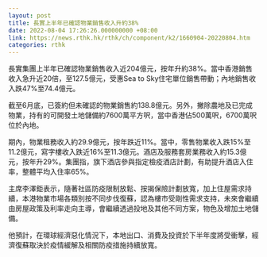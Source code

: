 ```yaml
---
layout: post
title: 長實上半年已確認物業銷售收入升約38%
date: 2022-08-04 17:26:26.000000000 +08:00
link: https://news.rthk.hk/rthk/ch/component/k2/1660904-20220804.htm
categories: rthk
---
```


長實集團上半年已確認物業銷售收入近204億元，按年升約38%。當中香港銷售收入急升近20倍，至127.5億元，受惠Sea to Sky住宅單位銷售帶動；內地銷售收入跌47%至74.4億元。

截至6月底，已簽約但未確認的物業銷售約138.8億元。另外，撇除農地及已完成物業，持有的可開發土地儲備約7600萬平方呎，當中香港佔500萬呎，6700萬呎位於內地。

期內，物業租務收入約29.9億元，按年跌近11%。當中，零售物業收入跌15%至11.2億元，寫字樓收入跌近16%至11.3億元。酒店及服務套房業務收入約15.3億元，按年升29%。集團指，旗下酒店參與指定檢疫酒店計劃，有助提升酒店入住率，整體平均入住率65%。

主席李澤鉅表示，隨著社區防疫限制放鬆、按揭保險計劃放寬，加上住屋需求持續，本港物業市場各類別按不同步伐復蘇，認為樓市受剛性需求支持，未來會繼續由房屋政策及利率走向主導，會繼續透過投地及其他不同方案，物色及增加土地儲備。

他預計，在環球經濟惡化情況下，本地出口、消費及投資於下半年度將受衝擊，經濟復蘇取決於疫情緩解及相關防疫措施持續放寬。
